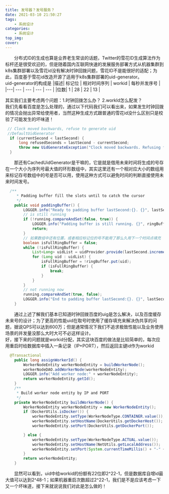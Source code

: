 ```yaml
---
title: 发号器？发号服务？
date: 2021-03-10 21:50:27
tags:
    - 系统设计
categories:
    - 系统设计
top_img:
cover:
---
```

　　分布式ID的生成也算是业界老生常谈的话题，Twitter的雪花ID生成算法作为标杆还是很受欢迎的，但是随着国内互联网快速的发展服务部署方式从机器集群到k8s集群部署以及雪花id没有解决时钟回拨问题，雪花ID不是能很好的适配；为此，百度基于雪花id改造开源了适用于k8s集群部署的uid-generator。  
uid-generator的构成是
|描述|  标记位   |  相对时间序列   |  workid   |  每秒并发序号   |
|---| --- | --- | --- | --- |
|位数|  1   |    28 |    22 |   13  |

其实我们主要考虑两个问题：1.时钟回拨怎么办？ 2.workId怎么配发？  
我们先看看百度是怎么处理的，通过以下代码我们可以看出来，如果发生时钟回拨的情况会抛出异常给使用者，当然这种生成方式跟普通的雪花id没什么区别只是校验了可能发生的坏味道！
```java
 // Clock moved backwards, refuse to generate uid
 //DefaultUidGenerator
  if (currentSecond < lastSecond) {
      long refusedSeconds = lastSecond - currentSecond;
      throw new UidGenerateException("Clock moved backwards. Refusing for %d seconds", refusedSeconds);
  }
```
　　那还有CachedUidGenerator是干嘛的，它是就是借用未来时间将生成的号存在一个大小为序列号最大值的环形数组中，其实这里还有一个相对应大小的数组用来标记存号数组中的号是否可以用，使用这种方式可以避免时间的判断直接使用未来时间发号。
```java
  /**
     * Padding buffer fill the slots until to catch the cursor
     */
    public void paddingBuffer() {
        LOGGER.info("Ready to padding buffer lastSecond:{}. {}", lastSecond.get(), ringBuffer);
        // is still running
        if (!running.compareAndSet(false, true)) {
            LOGGER.info("Padding buffer is still running. {}", ringBuffer);
            return;
        }
        // 如果数组中还有位置，或者相应标记位的号不能用了那么久用下一个时间点填充
        boolean isFullRingBuffer = false;
        while (!isFullRingBuffer) {
            List<Long> uidList = uidProvider.provide(lastSecond.incrementAndGet());
            for (Long uid : uidList) {
                isFullRingBuffer = !ringBuffer.put(uid);
                if (isFullRingBuffer) {
                    break;
                }
            }
        }
        // not running now
        running.compareAndSet(true, false);
        LOGGER.info("End to padding buffer lastSecond:{}. {}", lastSecond.get(), ringBuffer);
    }
```
　　通过上述了解我们基本已知道时钟回拨百度的uig是怎么解决，以及百度缓存未来号的设计；为了更高的性能uid在取号时使用了缓存填充来解决伪共享的问题，据说QPS可以达到600万；但是通常情况下我们不追求极致性能以及业务使用场景的并发量没那么大时大可不必这样设计。  
好，接下来的问题就是workid分配，其实这块百度的做法是比较简单的，每次应用重启时给数据库中插入一条记录（IP+PORT），然后返回主键id作为workid
```java
  @Transactional
    public long assignWorkerId() {
        WorkerNodeEntity workerNodeEntity = buildWorkerNode();
        workerNodeDAO.addWorkerNode(workerNodeEntity);
        LOGGER.info("Add worker node:" + workerNodeEntity);
        return workerNodeEntity.getId();
    }
    /**
     * Build worker node entity by IP and PORT
     */
    private WorkerNodeEntity buildWorkerNode() {
        WorkerNodeEntity workerNodeEntity = new WorkerNodeEntity();
        if (DockerUtils.isDocker()) {
            workerNodeEntity.setType(WorkerNodeType.CONTAINER.value());
            workerNodeEntity.setHostName(DockerUtils.getDockerHost());
            workerNodeEntity.setPort(DockerUtils.getDockerPort());

        } else {
            workerNodeEntity.setType(WorkerNodeType.ACTUAL.value());
            workerNodeEntity.setHostName(NetUtils.getLocalAddress());
            workerNodeEntity.setPort(System.currentTimeMillis() + "-" + RandomUtils.nextInt(100000));
        }
        return workerNodeEntity;
    }

```
　　显然可以看到，uid中给workid的份额有22位即2^22-1，但是数据库自增id最大值可以达到2^48-1；如果机器重启次数超过2^22-1，我们是不是应该考虑一下又一个坏味道，接下来就说说我们对此是怎么做的！

